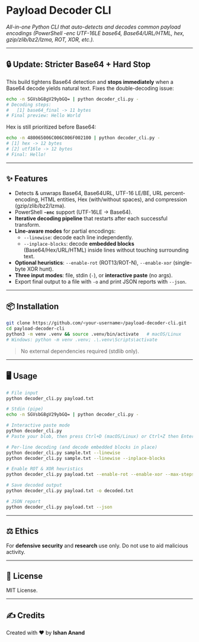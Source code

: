 # Payload Decoder CLI

*All-in-one Python CLI that auto-detects and decodes common payload encodings (PowerShell -enc UTF-16LE base64, Base64/URL/HTML, hex, gzip/zlib/bz2/lzma, ROT, XOR, etc.).*

---

## 🔒 Update: Stricter Base64 + Hard Stop
This build tightens Base64 detection and **stops immediately** when a Base64 decode yields natural text. Fixes the double-decoding issue:
```bash
echo -n SGVsbG8gV29ybGQ= | python decoder_cli.py -
# Decoding steps:
#   [1] base64_final -> 11 bytes
# Final preview: Hello World
```

Hex is still prioritized before Base64:
```bash
echo -n 480065006C006C006F002100 | python decoder_cli.py -
# [1] hex -> 12 bytes
# [2] utf16le -> 12 bytes
# Final: Hello!
```

---

## ✨ Features
- Detects & unwraps Base64, Base64URL, UTF-16 LE/BE, URL percent-encoding, HTML entities, Hex (with/without spaces), and compression (gzip/zlib/bz2/lzma).
- PowerShell **`-enc`** support (UTF-16LE → Base64).
- **Iterative decoding pipeline** that restarts after each successful transform.
- **Line-aware modes** for partial encodings:
  - `--linewise`: decode each line independently.
  - `--inplace-blocks`: decode **embedded blocks** (Base64/Hex/URL/HTML) inside lines without touching surrounding text.
- **Optional heuristics**: `--enable-rot` (ROT13/ROT-N), `--enable-xor` (single-byte XOR hunt).
- **Three input modes**: file, stdin (`-`), or **interactive paste** (no args).
- Export final output to a file with `-o` and print JSON reports with `--json`.

---

## 📦 Installation
```bash
git clone https://github.com/<your-username>/payload-decoder-cli.git
cd payload-decoder-cli
python3 -m venv .venv && source .venv/bin/activate   # macOS/Linux
# Windows: python -m venv .venv; .\.venv\Scripts\activate
```

> No external dependencies required (stdlib only).

---

## 🖥️ Usage
```bash
# File input
python decoder_cli.py payload.txt

# Stdin (pipe)
echo -n SGVsbG8gV29ybGQ= | python decoder_cli.py -

# Interactive paste mode
python decoder_cli.py
# Paste your blob, then press Ctrl+D (macOS/Linux) or Ctrl+Z then Enter (Windows)

# Per-line decoding (and decode embedded blocks in place)
python decoder_cli.py sample.txt --linewise
python decoder_cli.py sample.txt --linewise --inplace-blocks

# Enable ROT & XOR heuristics
python decoder_cli.py payload.txt --enable-rot --enable-xor --max-steps 10

# Save decoded output
python decoder_cli.py payload.txt -o decoded.txt

# JSON report
python decoder_cli.py payload.txt --json
```

---

## ⚖️ Ethics
For **defensive security** and **research** use only. Do not use to aid malicious activity.

---

## 📜 License
MIT License.

---

## ✍️ Credits
Created with ❤️ by **Ishan Anand**

